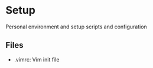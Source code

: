 # Setup
Personal environment and setup scripts and configuration

## Files

- .vimrc: Vim init file
